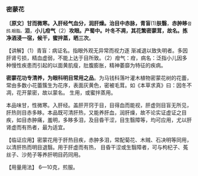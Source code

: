 ###   密蒙花   

**〔原文〕甘而微寒。入肝经气血分，润肝燥。治目中赤脉，青盲**(1)**肤翳**，**赤肿眵**<small>音鸱.眼脂。</small>**泪**，**小儿疳气**（2）**攻眼。产蜀中。叶冬不凋，其花繁密蒙茸，故名。拣净酒浸一宿，候干，蜜拌蒸，晒三次**。   

【讲解】（1）青盲：病证名。指眼外观无异常而视力逐 渐减退以致失明者。多因肝肾亏损，精血虚弱，不能上达于目所致。（2）疳气：疳，病名：泛指小儿因多种慢性疾患而引起的以面黄肌瘦，肚腹膨胀，精神萎靡为特征的疾病。

 **密蒙花功专清养，为眼科明目常用之品**。为马钱科落叶灌木植物密蒙花树的花蕾，常由多数小花蕾簇生为花序，表面灰黄色，密被毛茸。如《本草求真》曰：因冬不凋，花开蒙密，故以蒙名。 生用，或蜜拌蒸用。

本品味甘，性微寒。入肝经。盖肝开窍于目，目得血而能视，肝虚则目盲无所见，肝热则目赤多眵。本品既可清肝热，又能养肝血，润肝燥，故不论实证虚证之目疾，如目赤肿痛，羞明，多眵多泪，及目昏干涩，目生翳障等，均可应用，尤以肝肾虚而有热者，最为适宜。

【临证应用】密蒙花用于肝热目疾，赤肿多泪，常配菊花、木贼、石决明等同用，以清肝热而明目退翳。用于肝虚而有热， 目昏干涩或生翳障者，可与枸杞子、菟丝子、沙苑子等养肝明目药同用。

【用量用法】   6—10克，煎服。  
